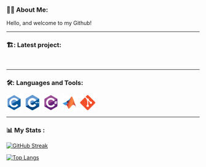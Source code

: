 ### 👨‍💻 About Me: 
Hello, and welcome to my Github!

---

### 🏗️: Latest project:
[![<Repository Name>](https://github-readme-stats.vercel.app/api/pin/?username=AndreasArendt&repo=OpenRTK&theme=default) ](https://github.com/AndreasArendt/OpenRTK)



---

### 🛠️: Languages and Tools:
<div>
  <img src="https://github.com/devicons/devicon/blob/master/icons/c/c-original.svg" title="C" alt="C" width="40" height="40"/>&nbsp;
  <img src="https://github.com/devicons/devicon/blob/master/icons/cplusplus/cplusplus-original.svg" title="C++" alt="C++" width="40" height="40"/>&nbsp;
  <img src="https://github.com/devicons/devicon/blob/master/icons/csharp/csharp-original.svg" title="C++" alt="C++" width="40" height="40"/>&nbsp;  
  <img src="https://github.com/devicons/devicon/blob/master/icons/matlab/matlab-original.svg" title="C++" alt="C++" width="40" height="40"/>&nbsp;
  <img src="https://github.com/devicons/devicon/blob/master/icons/git/git-original.svg" title="git" alt="git" width="40" height="40"/>&nbsp;  
</div>

---

### :bar_chart: My Stats :
[![GitHub Streak](http://github-readme-streak-stats.herokuapp.com?user=AndreasArendt&theme=default&hide_border=true&mode=weekly)](https://git.io/streak-stats)

  [![Top Langs](https://github-readme-stats.vercel.app/api/top-langs/?username=AndreasArendt&layout=compact&theme=default)](https://github.com/anuraghazra/github-readme-stats)
  
